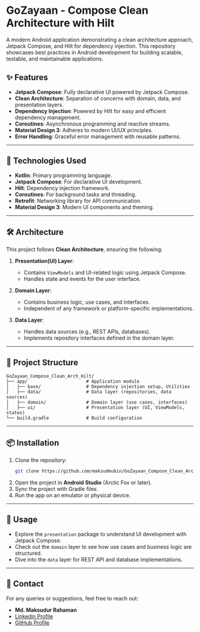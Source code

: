 
# GoZayaan - Compose Clean Architecture with Hilt

A modern Android application demonstrating a clean architecture approach, Jetpack Compose, and Hilt for dependency injection. This repository showcases best practices in Android development for building scalable, testable, and maintainable applications.

## ✨ Features

- **Jetpack Compose**: Fully declarative UI powered by Jetpack Compose.
- **Clean Architecture**: Separation of concerns with domain, data, and presentation layers.
- **Dependency Injection**: Powered by Hilt for easy and efficient dependency management.
- **Coroutines**: Asynchronous programming and reactive streams.
- **Material Design 3**: Adheres to modern UI/UX principles.
- **Error Handling**: Graceful error management with reusable patterns.

---

## 🚀 Technologies Used

- **Kotlin**: Primary programming language.
- **Jetpack Compose**: For declarative UI development.
- **Hilt**: Dependency injection framework.
- **Coroutines**: For background tasks and threading.
- **Retrofit**: Networking library for API communication.
- **Material Design 3**: Modern UI components and theming.

---

## 🛠 Architecture

This project follows **Clean Architecture**, ensuring the following:

1. **Presentation(UI) Layer**:
   - Contains `ViewModels` and UI-related logic using Jetpack Compose.
   - Handles state and events for the user interface.

2. **Domain Layer**:
   - Contains business logic, use cases, and interfaces.
   - Independent of any framework or platform-specific implementations.

3. **Data Layer**:
   - Handles data sources (e.g., REST APIs, databases).
   - Implements repository interfaces defined in the domain layer.

---

## 📂 Project Structure

```
GoZayaan_Compose_Clean_Arch_Hilt/
├── app/                      # Application module
│   ├── base/                 # Dependency injection setup, Utilities
│   ├── data/                 # Data layer (repositories, data sources)
│   ├── domain/               # Domain layer (use cases, interfaces)
│   ├── ui/                   # Presentation layer (UI, ViewModels, states)
└── build.gradle              # Build configuration
```

---

## 📦 Installation

1. Clone the repository:
   ```bash
   git clone https://github.com/maksudmubin/GoZayaan_Compose_Clean_Arch_Hilt.git
   ```
2. Open the project in **Android Studio** (Arctic Fox or later).
3. Sync the project with Gradle files.
4. Run the app on an emulator or physical device.

---

## 📝 Usage

- Explore the `presentation` package to understand UI development with Jetpack Compose.
- Check out the `domain` layer to see how use cases and business logic are structured.
- Dive into the `data` layer for REST API and database implementations.

---

## 💬 Contact

For any queries or suggestions, feel free to reach out:

- **Md. Maksudur Rahaman**
- [Linkedin Profile](https://www.linkedin.com/in/maksudmubin/)
- [GitHub Profile](https://github.com/maksudmubin)
